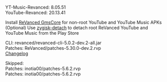 YT-Music-Revanced: 8.05.51  
YouTube-Revanced: 20.13.41  

Install [ReVanced GmsCore](https://github.com/ReVanced/GmsCore/releases/latest) for non-root YouTube and YouTube Music APKs  
(Optional) Use [zygisk-detach](https://github.com/j-hc/zygisk-detach/releases/latest) to detach root ReVanced YouTube and YouTube Music from the Play Store
  
CLI: revanced/revanced-cli-5.0.2-dev.2-all.jar  
Patches: ReVanced/patches-5.30.0-dev.2.rvp  
[Changelog](https://github.com/ReVanced/revanced-patches/releases/tag/v5.30.0-dev.2)  

Skipped:  
Patches: inotia00/patches-5.6.2.rvp  
Patches: inotia00/patches-5.6.2.rvp                                                                                                                                    
